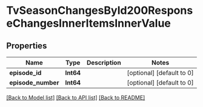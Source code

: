 # TvSeasonChangesById200ResponseChangesInnerItemsInnerValue


## Properties
Name | Type | Description | Notes
------------ | ------------- | ------------- | -------------
**episode_id** | **Int64** |  | [optional] [default to 0]
**episode_number** | **Int64** |  | [optional] [default to 0]


[[Back to Model list]](../README.md#models) [[Back to API list]](../README.md#api-endpoints) [[Back to README]](../README.md)


